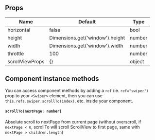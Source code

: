 ## Props
 Name | Default | Type
------|----------|-----------
horizontal |  false | bool
height | Dimensions.get('window').height | number
width | Dimensions.get('window').width | number
throttle | 100 | number
scrollViewProps | {} | object

## Component instance methods

You can access component methods by adding a `ref` (ie. `ref="swiper"`) prop to your `<Swiper>` element, then you can use `this.refs.swiper.scrollTo(index)`, etc. inside your component.

#### `scrollTo(nextPage: number)`

Absolute scroll to nextPage from current page (without overscroll, if `nextPage < 0`, scrollTo will scroll ScrollView to first page, same with `nextPage > children.length`)
